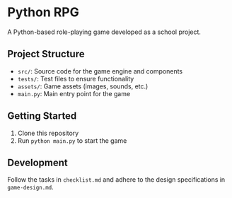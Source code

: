 # Python RPG

A Python-based role-playing game developed as a school project.

## Project Structure

- `src/`: Source code for the game engine and components
- `tests/`: Test files to ensure functionality
- `assets/`: Game assets (images, sounds, etc.)
- `main.py`: Main entry point for the game

## Getting Started

1. Clone this repository
2. Run `python main.py` to start the game

## Development

Follow the tasks in `checklist.md` and adhere to the design specifications in `game-design.md`.
